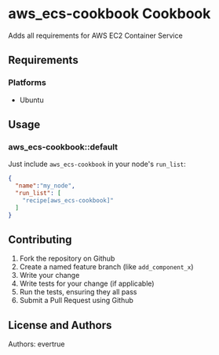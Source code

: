 # aws_ecs-cookbook Cookbook

Adds all requirements for AWS EC2 Container Service

## Requirements

### Platforms

- Ubuntu

## Usage

### aws_ecs-cookbook::default

Just include `aws_ecs-cookbook` in your node's `run_list`:

```json
{
  "name":"my_node",
  "run_list": [
    "recipe[aws_ecs-cookbook]"
  ]
}
```

## Contributing

1. Fork the repository on Github
2. Create a named feature branch (like `add_component_x`)
3. Write your change
4. Write tests for your change (if applicable)
5. Run the tests, ensuring they all pass
6. Submit a Pull Request using Github

## License and Authors

Authors: evertrue

